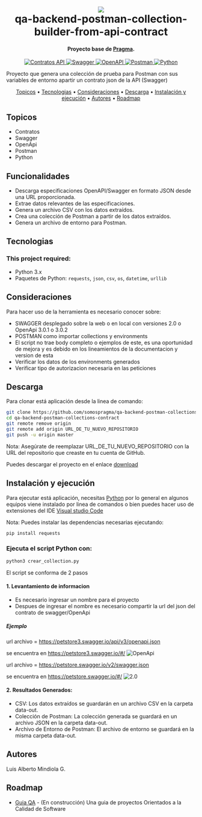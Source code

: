<h1 align="center">
  <br>
  <a href="http://www.amitmerchant.com/electron-markdownify"><img src="https://f.hubspotusercontent20.net/hubfs/2829524/Copia%20de%20LOGOTIPO_original-2.png"></a>
  <br>
  qa-backend-postman-collection-builder-from-api-contract
  <br>
</h1>

<h4 align="center">Proyecto base de <a href="https://github.com/somospragma/qa-backend-postman-collections-contract" target="_blank">Pragma</a>.</h4>


<p align="center">
  <a href="https://swagger.io/specification/">
    <img src="https://img.shields.io/badge/Contratos_API-Swagger-blue.svg" alt="Contratos API">
  </a>
  <a href="https://swagger.io/">
    <img src="https://img.shields.io/badge/Swagger-API_Documentation-green.svg" alt="Swagger">
  </a>
  <a href="https://www.openapis.org/">
    <img src="https://img.shields.io/badge/OpenAPI-Specification-orange.svg" alt="OpenAPI">
  </a>
  <a href="https://www.postman.com/">
    <img src="https://img.shields.io/badge/Postman-API_Testing-yellow.svg" alt="Postman">
  </a>
  <a href="https://www.python.org/">
    <img src="https://img.shields.io/badge/Python-Programming_Language-blueviolet.svg" alt="Python">
  </a>
</p>

Proyecto que genera una colección de prueba para Postman con sus variables de entorno apartir un contrato json de la API (Swagger)

<p align="center">
  <a href="#topicos">Topicos</a> •
  <a href="#tecnologias">Tecnologias</a> •
  <a href="#consideraciones">Consideraciones</a> •
  <a href="#descarga">Descarga</a> •
  <a href="#instalación-y-ejecución">Instalación y ejecución</a> •
  <a href="#autores">Autores</a> •
  <a href="#roadmap">Roadmap</a>
</p>

## Topicos

* Contratos
* Swagger
* OpenApi
* Postman
* Python

## Funcionalidades

- Descarga especificaciones OpenAPI/Swagger en formato JSON desde una URL proporcionada.
- Extrae datos relevantes de las especificaciones.
- Genera un archivo CSV con los datos extraídos.
- Crea una colección de Postman a partir de los datos extraídos.
- Genera un archivo de entorno para Postman.


## Tecnologias
### This project required:
- Python 3.x
- Paquetes de Python: `requests`, `json`, `csv`, `os`, `datetime`, `urllib`


## Consideraciones
Para hacer uso de la herramienta es necesario conocer sobre: 
- SWAGGER desplegado sobre la web o en local con versiones 2.0 o OpenApi 3.0.1 o 3.0.2
- POSTMAN como importar collections y environments
- El script no trae body completo o ejemplos de este, es una oportunidad de mejora y es debido en los lineamientos de la documentacion y version de esta
- Verificar los datos de los environments generados
- Verificar tipo de autorizacion necesaria en las peticiones


## Descarga
Para clonar está aplicación desde la linea de comando:

```bash
git clone https://github.com/somospragma/qa-backend-postman-collections-contract.git
cd qa-backend-postman-collections-contract
git remote remove origin
git remote add origin URL_DE_TU_NUEVO_REPOSITORIO
git push -u origin master
```
Nota: Asegúrate de reemplazar URL_DE_TU_NUEVO_REPOSITORIO con la URL del repositorio que creaste en tu cuenta de GitHub.

Puedes descargar el proyecto en el enlace [download](https://github.com/somospragma/qa-backend-postman-collections-contract) 

## Instalación y ejecución

Para ejecutar está aplicación, necesitas [Python](https://www.python.org/) por lo general en algunos equipos viene instalado por linea de comandos o bien puedes hacer uso de extensiones del IDE [Visual studio Code](https://code.visualstudio.com/) 

Nota: 
Puedes instalar las dependencias necesarias ejecutando:

```bash
pip install requests
```

### Ejecuta el script Python con:
``` bash
python3 crear_collection.py
```
El script se conforma de 2 pasos

#### 1. Levantamiento de informacion
- Es necesario ingresar un nombre para el proyecto
- Despues de ingresar el nombre es necesario compartir la url del json del contrato de swagger/OpenApi 

##### Ejemplo

url archivo = https://petstore3.swagger.io/api/v3/openapi.json

se encuentra en https://petstore3.swagger.io/#/
![OpenApi](image.png)


url archivo = https://petstore.swagger.io/v2/swagger.json

se encuentra en https://petstore.swagger.io/#/
![2.0](image-1.png)


#### 2. Resultados Generados:
- CSV: Los datos extraídos se guardarán en un archivo CSV en la carpeta data-out.
- Colección de Postman: La colección generada se guardará en un archivo JSON en la carpeta data-out.
- Archivo de Entorno de Postman: El archivo de entorno se guardará en la misma carpeta data-out.


## Autores

Luis Alberto Mindiola G.



## Roadmap

- [Guia QA](https://github.com/amitmerchant1990/pomolectron) - (En construcción) Una guia de proyectos Orientados a la Calidad de Software

